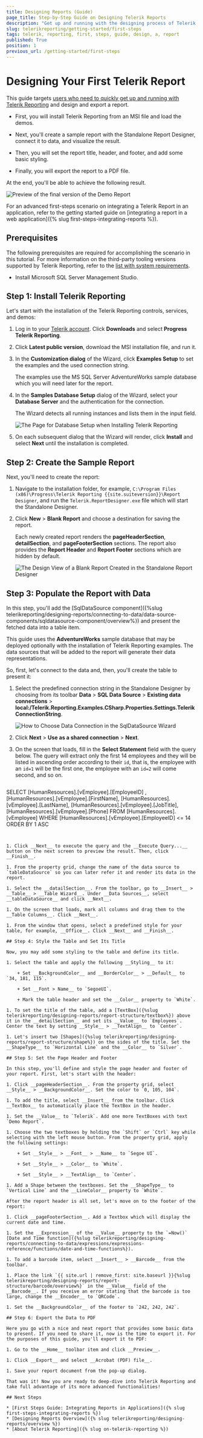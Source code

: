 ```yaml
---
title: Designing Reports (Guide)
page_title: Step-by-Step Guide on Designing Telerik Reports
description: "Get up and running with the designing process of Telerik Reporting and learn how to create a report with the Standalone Report Designer, connect it to data, set its header and footer, add some styling, and export the report to PDF."
slug: telerikreporting/getting-started/first-steps
tags: telerik, reporting, first, steps, guide, design, a, report
published: True
position: 1
previous_url: /getting-started/first-steps
---
```


# Designing Your First Telerik Report

This guide targets [users who need to quickly get up and running with Telerik Reporting](https://www.telerik.com/products/reporting/embedded-reporting.aspx) and design and export a report.

* First, you will install Telerik Reporting from an MSI file and load the demos.

* Next, you'll create a sample report with the Standalone Report Designer, connect it to data, and visualize the result.

* Then, you will set the report title, header, and footer, and add some basic styling.

* Finally, you will export the report to a PDF file.

At the end, you'll be able to achieve the following result.

![Preview of the final version of the Demo Report](images/DemoReport.PNG)

For an advanced first-steps scenario on integrating a Telerik Report in an application, refer to the getting started guide on [integrating a report in a web application]({% slug first-steps-integrating-reports %}).

## Prerequisites

The following prerequisites are required for accomplishing the scenario in this tutorial. For more information on the third-party tooling versions supported by Telerik Reporting, refer to the [list with system requirements](https://www.telerik.com/products/reporting/system-requirements).

* Install Microsoft SQL Server Management Studio.

## Step 1: Install Telerik Reporting

Let's start with the installation of the Telerik Reporting controls, services, and demos:

1. Log in to your [Telerik account](https://www.telerik.com/account). Click __Downloads__ and select __Progress Telerik Reporting__.

1. Click __Latest public version__, download the MSI installation file, and run it.

1. In the __Customization dialog__ of the Wizard, click __Examples Setup__ to set the examples and the used connection string.

	The examples use the MS SQL Server AdventureWorks sample database which you will need later for the report.

1. In the __Samples Database Setup__ dialog of the Wizard, select your __Database Server__ and the authentication for the connection.

	The Wizard detects all running instances and lists them in the input field.

	![The Page for Database Setup when Installing Telerik Reporting](images/Install.PNG)

1. On each subsequent dialog that the Wizard will render, click __Install__ and select __Next__ until the installation is completed.

## Step 2: Create the Sample Report

Next, you'll need to create the report:

1. Navigate to the installation folder, for example, `C:\Program Files (x86)\Progress\Telerik Reporting {{site.suiteversion}}\Report Designer`, and run the `Telerik.ReportDesigner.exe` file which will start the Standalone Designer.

1. Click __New__ > __Blank Report__ and choose a destination for saving the report.

	Each newly created report renders the __pageHeaderSection__, __detailSection__, and __pageFooterSection__ sections. The report also provides the __Report Header__ and __Report Footer__ sections which are hidden by default.

	![The Design View of a Blank Report Created in the Standalone Report Designer](images/initialview.PNG)

## Step 3: Populate the Report with Data

In this step, you'll add the [SqlDataSource component]({%slug telerikreporting/designing-reports/connecting-to-data/data-source-components/sqldatasource-component/overview%}) and present the fetched data into a table item.

This guide uses the __AdventureWorks__ sample database that may be deployed optionally with the installation of Telerik Reporting examples. The data sources that will be added to the report will generate their data representations.

So, first, let's connect to the data and, then, you'll create the table to present it:

1. Select the predefined connection string in the Standalone Designer by choosing from its toolbar __Data__ > __SQL Data Source__ > __Existing data connections__ > __local:/Telerik.Reporting.Examples.CSharp.Properties.Settings.TelerikConnectionString__.

	![How to Choose Data Connection in the SqlDataSource Wizard](images/3.PNG)

1. Click __Next__ > __Use as a shared connection__ > __Next__.

1. On the screen that loads, fill in the __Select Statement__ field with the query below. The query will extract only the first 14 employees and they will be listed in ascending order according to their `id`, that is, the employee with an `id=1` will be the first one, the employee with an `id=2` will come second, and so on.

	````SQL
SELECT
		[HumanResources].[vEmployee].[EmployeeID] ,
		[HumanResources].[vEmployee].[FirstName],
		[HumanResources].[vEmployee].[LastName],
		[HumanResources].[vEmployee].[JobTitle],
		[HumanResources].[vEmployee].[Phone]
	FROM [HumanResources].[vEmployee]
	WHERE [HumanResources].[vEmployee].[EmployeeID] <= 14
	ORDER BY 1 ASC
````


1. Click __Next__ to execute the query and the __Execute Query...__ button on the next screen to preview the result. Then, click __Finish__.

1. From the property grid, change the name of the data source to `tableDataSource` so you can later refer it and render its data in the report.

1. Select the __datailSection__. From the toolbar, go to __Insert__ > __Table__ > __Table Wizard__. Under __Data Sources__, select __tableDataSource__ and click __Next__.

1. On the screen that loads, mark all columns and drag them to the __Table Columns__. Click __Next__.

1. From the window that opens, select a predefined style for your table, for example, __Office__. Click __Next__ and __Finish__.

## Step 4: Style the Table and Set Its Title

Now, you may add some styling to the table and define its title.

1. Select the table and apply the following __Styling__ to it:

	+ Set __BackgroundColor__ and __BorderColor__ > __Default__ to `34, 181, 115`.

	+ Set __Font > Name__ to `SegoeUI`.

	+ Mark the table header and set the __Color__ property to `White`.

1. To set the title of the table, add a [TextBox]({%slug telerikreporting/designing-reports/report-structure/textbox%}) above it in the __detailSection__ and set its __Value__ to `Employees`. Center the text by setting __Style__ > __TextAlign__ to `Center`.

1. Let's insert two [Shapes]({%slug telerikreporting/designing-reports/report-structure/shape%}) on the sides of the title. Set the __ShapeType__ to `Horizontal Line` and the __Color__ to `Silver`.

## Step 5: Set the Page Header and Footer

In this step, you'll define and style the page header and footer of your report. First, let's start with the header:

1. Click __pageHeaderSection__. From the property grid, select __Style__ > __BackgroundColor__. Set the color to `0, 105, 104`.

1. To add the title, select __Insert__ from the toolbar. Click __TextBox__ to automatically place the TextBox in the header.

1. Set the __Value__ to `Telerik`. Add one more TextBoxes with text `Demo Report`.

1. Choose the two textboxes by holding the `Shift` or `Ctrl` key while selecting with the left mouse button. From the property grid, apply the following settings:

	+ Set __Style__ > __Font__ > __Name__ to `Segoe UI`.

	+ Set __Style__ > __Color__ to `White`.

	+ Set __Style__ > __TextAlign__ to `Center`.

1. Add a Shape between the textboxes. Set the __ShapeType__ to `Vertical Line` and the __LineColor__ property to `White`.

After the report header is all set, let's move on to the footer of the report:

1. Click __pageFooterSection__. Add a Textbox which will display the current date and time.

1. Set the __Expression__ of the __Value__ property to the `=Now()` [Date and Time function]({%slug telerikreporting/designing-reports/connecting-to-data/expressions/expressions-reference/functions/date-and-time-functions%}).

1. To add a barcode item, select __Insert__ > __Barcode__ from the toolbar.

1. Place the link `{{ site.url | remove_first: site.baseurl }}{%slug telerikreporting/designing-reports/report-structure/barcode/overview%}` in the __Value__ field of the __Barcode__. If you receive an error stating that the barcode is too large, change the __Encoder__ to `QRCode`.

1. Set the __BackgroundColor__ of the footer to `242, 242, 242`.

## Step 6: Export the Data to PDF

Here you go with a nice and neat report that provides some basic data to present. If you need to share it, now is the time to export it. For the purposes of this guide, you'll export it to PDF:

1. Go to the __Home__ toolbar item and click __Preview__.

1. Click __Export__ and select __Acrobat (PDF) file__.

1. Save your report document from the pop-up dialog.

That was it! Now you are ready to deep-dive into Telerik Reporting and take full advantage of its more advanced functionalities!

## Next Steps

* [First Steps Guide: Integrating Reports in Applications]({% slug first-steps-integrating-reports %})
* [Designing Reports Overview]({% slug telerikreporting/designing-reports/overview %})
* [About Telerik Reporting]({% slug on-telerik-reporting %})

